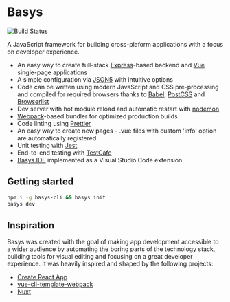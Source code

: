<!--- This file should be editing in the repository root directory, maintain a copy of it in packages/basys/README.md  -->
# Basys

[![Build Status](https://travis-ci.org/basys/basys.svg?branch=master)](https://travis-ci.org/basys/basys)

A JavaScript framework for building cross-plaform applications with a focus on developer experience.

* An easy way to create full-stack [Express](https://expressjs.com)-based backend and [Vue](https://vuejs.org) single-page applications
* A simple configuration via [JSON5](http://json5.org) with intuitive options
* Code can be written using modern JavaScript and CSS pre-processing and compiled for required browsers
thanks to [Babel](http://babeljs.io), [PostCSS](http://postcss.org) and [Browserlist](https://github.com/ai/browserslist)
* Dev server with hot module reload and automatic restart with [nodemon](https://nodemon.io)
* [Webpack](https://webpack.js.org)-based bundler for optimized production builds
* Code linting using [Prettier](https://prettier.io)
* An easy way to create new pages - .vue files with custom 'info' option are automatically registered
* Unit testing with [Jest](https://facebook.github.io/jest/)
* End-to-end testing with [TestCafe](https://devexpress.github.io/testcafe)
* [Basys IDE](https://marketplace.visualstudio.com/items?itemName=basys.vscode-basys) implemented as a Visual Studio Code extension

## Getting started
```sh
npm i -g basys-cli && basys init
basys dev
```

## Inspiration
Basys was created with the goal of making app development accessible to a wider audience by automating the boring parts of the technology stack, building tools for visual editing and focusing on a great developer experience. It was heavily inspired and shaped by the following projects:
* [Create React App](https://github.com/facebookincubator/create-react-app)
* [vue-cli-template-webpack](https://github.com/vuejs-templates/webpack)
* [Nuxt](https://nuxtjs.org)
